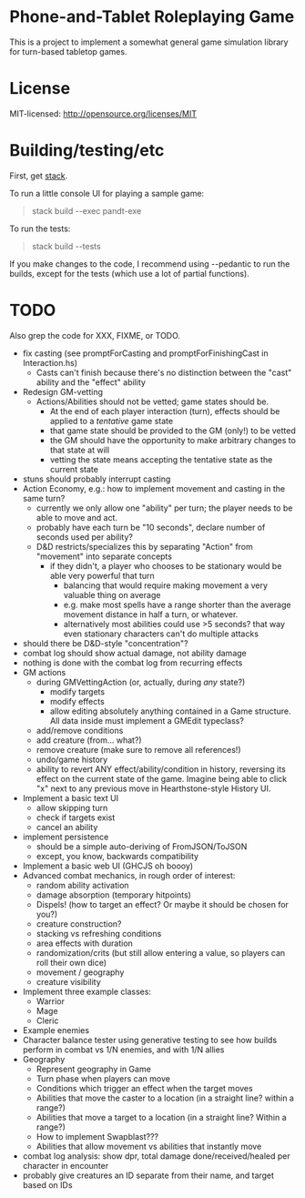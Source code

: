 # Phone-and-Tablet Roleplaying Game

This is a project to implement a somewhat general game simulation library for turn-based tabletop
games.

# License

MIT-licensed: http://opensource.org/licenses/MIT

# Building/testing/etc

First, get [stack](https://haskellstack.org/).

To run a little console UI for playing a sample game:

> stack build --exec pandt-exe

To run the tests:

> stack build --tests

If you make changes to the code, I recommend using --pedantic to run the builds, except for the
tests (which use a lot of partial functions).

# TODO

Also grep the code for XXX, FIXME, or TODO.

- fix casting (see promptForCasting and promptForFinishingCast in Interaction.hs)
  - Casts can't finish because there's no distinction between the "cast" ability and the "effect" ability
- Redesign GM-vetting
  - Actions/Abilities should not be vetted; game states should be.
    - At the end of each player interaction (turn), effects should be applied to a *tentative* game state
    - that game state should be provided to the GM (only!) to be vetted
    - the GM should have the opportunity to make arbitrary changes to that state at will
    - vetting the state means accepting the tentative state as the current state
- stuns should probably interrupt casting
- Action Economy, e.g.: how to implement movement and casting in the same turn?
  - currently we only allow one "ability" per turn; the player needs to be able to move and act.
  - probably have each turn be "10 seconds", declare number of seconds used per ability?
  - D&D restricts/specializes this by separating "Action" from "movement" into separate concepts
    - if they didn't, a player who chooses to be stationary would be able very powerful that turn
      - balancing that would require making movement a very valuable thing on average
      - e.g. make most spells have a range shorter than the average movement distance in half a turn, or whatever.
      - alternatively most abilities could use >5 seconds? that way even stationary characters can't do multiple attacks
- should there be D&D-style "concentration"?
- combat log should show actual damage, not ability damage
- nothing is done with the combat log from recurring effects
- GM actions
  - during GMVettingAction (or, actually, during _any_ state?)
    - modify targets
    - modify effects
    - allow editing absolutely anything contained in a Game structure. All data inside must
      implement a GMEdit typeclass?
  - add/remove conditions
  - add creature (from... what?)
  - remove creature (make sure to remove all references!)
  - undo/game history
  - ability to revert ANY effect/ability/condition in history, reversing its effect on the current
    state of the game. Imagine being able to click "x" next to any previous move in
    Hearthstone-style History UI.
- Implement a basic text UI
  - allow skipping turn
  - check if targets exist
  - cancel an ability
- implement persistence
  - should be a simple auto-deriving of FromJSON/ToJSON
  - except, you know, backwards compatibility
- Implement a basic web UI (GHCJS oh boooy)
- Advanced combat mechanics, in rough order of interest:
  - random ability activation
  - damage absorption (temporary hitpoints)
  - Dispels! (how to target an effect? Or maybe it should be chosen for you?)
  - creature construction?
  - stacking vs refreshing conditions
  - area effects with duration
  - randomization/crits (but still allow entering a value, so players can roll their own dice)
  - movement / geography
  - creature visibility
- Implement three example classes:
  - Warrior
  - Mage
  - Cleric
- Example enemies
- Character balance tester using generative testing to see how builds perform
  in combat vs 1/N enemies, and with 1/N allies
- Geography
  - Represent geography in Game
  - Turn phase when players can move
  - Conditions which trigger an effect when the target moves
  - Abilities that move the caster to a location (in a straight line? within a range?)
  - Abilities that move a target to a location (in a straight line? Within a range?)
  - How to implement Swapblast???
  - Abilities that allow movement vs abilities that instantly move
- combat log analysis: show dpr, total damage done/received/healed per character in encounter
- probably give creatures an ID separate from their name, and target based on IDs
